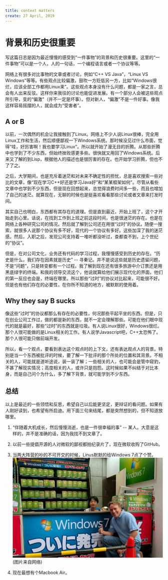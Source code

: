 ```yaml
---
title: context matters
create: 27 April, 2019
---
```

# 背景和历史很重要
写这篇日志是因为最近慢慢的感受到“一件事物”的背景和历史很重要。这里的“一件事物”可以是一个人，人的一句话，一个编程语言或者一个协议等等。

网络上有很多对比事物的文章或者讨论，例如“C++ VS Java”，“Linux VS Windows"等等。有些观点比较偏激，鼓吹一方贬低另一方，比如“Windows很烂，应该全部工作都用Linux来”。这些观点本身没有什么问题，都是一家之言，总会有人出来反驳。这样你来我往的讨论也能促进发展。有一个部分人会被这些观点所引导，变的“偏激"（并不一定是坏事）。但对新人，“偏激”不是一件好事。像我这样容易摇摆的人，就会成为“受害者”。

## A or B
以前，一次偶然的机会让我接触到了Linux。网络上不少人说Linux很棒，完全用Linux工作和生活，然后顺便鄙视一下Windows系统。那时候没见过什么市面，觉得“哇，好厉害啊！我也要学习Linux”。所以就开始了漫无目的折腾。从那些折腾中也学到了不少东西，但始终挫败感更多些。很快就又用回了Windows系统。后来又了解的到Lisp，根据他人的描述也是很厉害的存在。也开始学习折腾，但也不了了之。

之后，大学期间，也是充斥着迷茫和对未来不确定性的担忧，总是喜欢搜索一些对比的文章，像“现在学习C++好还是学习Java好”和“某某框架如何”。尽管从看些文章中也学到不少东西，但是现在回想起来，总觉得浪费时间多一些，而且也增加了自己的迷茫。就算现在，无聊的时候也是挺喜欢看看那些讨论或者文章来打发时间。

其实自己也明白，东西都有其存在的道理。但是直到最近，开始上班了，这个才开始走到心里。话说，在找到工作到上班之前这段时间，也是很迷茫的存在。也是在网络上各种研究公司的情况。然后就了解到公司还在用很“过时”的协议。随便一搜索，就很多人说那个协议有多不好，现代的一个协议有多好。这些加深了我的迷茫感。然后，入职之后，发现公司支持着一堆听都没听过，查都查不到，上个世纪的“协议”。

但是，在对公司文化，业务还有代码的学习过程，我慢慢感受到历史的存在。“历史是什么，我们存在因素就是历史” -- 寻秦记。并不是说这些就是历史遗留问题，不是“问题”，只是转变都有一个过程。我了解到现在还有很多旅游中介订票还是用黑底绿字的终端。和我的领导交流这个，他说就算给他们展示现代化的界面，他们的第一反应也会是，终端在哪里。所以那些“过时”的协议对比起来，可能很不好。但是也有他们存在的必要性，在你所不知道的地方，被默默的使用着。

## Why they say B sucks
像这些“过时”的协议都那么有存在的必要性，何况那些平起平坐的东西。但是，只在创业公司工作过，做的都是新的东西，就不一定会理解那些。可能在他们眼中现代的就是最好，那些“过时”的东西就是垃圾。有人说Linux很好，Windows很烂。那个人很可能做的是Linux相关的工作。有人说学Javascript吧，C++太恐怖了。那个人很可能只做前端开发。

所以，看一个观点，要看到表达这个观点时的上下文，还有表达观点人的背景。特别是当一个东西被批评的时候，要了解一下批评的那个所处的位置和其背景。不相关的人，可能就是道听途说，装一装了解；一些相关的人，也可能会是管中窥豹，不甚了解现实情况；高度相关的人，或许只是抱怨。这时候如果不纠结于对比本身，而是自己问个为什么，多了解下背景，就可能学到不少东西。

## 总结
以上是最近的一些领悟和反思，希望自己以后能更坚定，更辩证的看问题。如果有人刚好读到，也希望有所启迪。用下面三句来结尾，都是突然想到的，但不知道放哪里。

1. “伴随着大机成长，然后慢慢消逝，也是一件很幸福的事” -- 某人。大意是这样的，并不是准确的话，因为我找不到文章了。

2. 以前一些提倡开源的人对微软的鄙视都拍纪录片了，现在微软收购了GitHub。

3. 当两大阵营的吵的不可开交的时候，Linus默默的给Windows 7点了个赞。
![Linus up Windows 7](img/linus-windows7.jpg)
(图片来自网络)

4. 现在最想有个Macbook Air。


